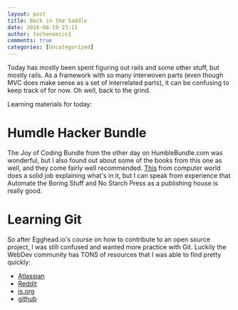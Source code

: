```yaml
---
layout: post
title: Back in the Saddle
date: 2016-08-19 23:11
author: techenomics1
comments: true
categories: [Uncategorized]
---
```


Today has mostly been spent figuring out rails and some other stuff, but mostly rails.  As a framework with so many interwoven parts (even though MVC does make sense as a set of interrelated parts), it can be confusing to keep track of for now.  Oh well, back to the grind.  


Learning materials for today:
# Humdle Hacker Bundle 
The Joy of Coding Bundle from the other day on HumbleBundle.com was wonderful, but I also found out about some of the books from this one as well, and they come fairly well recommended.  [This](http://www.computerworld.com/article/3061931/security/the-humble-hacker-s-book-bundle.html) from computer world does a solid job explaining what's in it, but I can speak from experience that Automate the Boring Stuff and No Starch Press as a publishing house is really good.  

# Learning Git
So after Egghead.io's course on how to contribute to an open source project, I was still confused and wanted more practice with Git.  Luckily the WebDev community has TONS of resources that I was able to find pretty quickly:
* [Atlassian](https://www.atlassian.com/git/tutorials/what-is-git/performance)
* [Reddit](https://www.reddit.com/r/learnprogramming/comments/37zgzt/the_very_basic_guide_to_git_and_github_for/)
* [js.org](http://learngitbranching.js.org/)
* [github](https://try.github.io/levels/1/challenges/1)